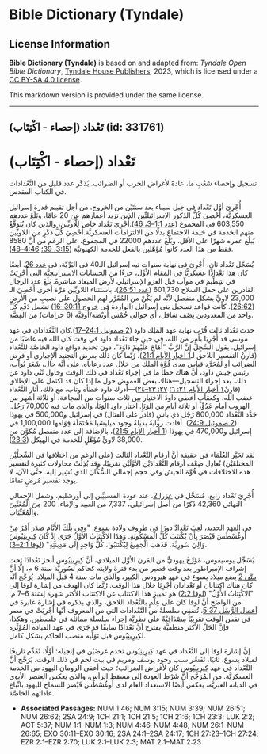 # Bible Dictionary (Tyndale)

## License Information

**Bible Dictionary (Tyndale)** is based on and adapted from: _Tyndale Open Bible Dictionary_, [Tyndale House Publishers](https://tyndaleopenresources.com/), 2023, which is licensed under a [CC BY-SA 4.0 license](https://creativecommons.org/licenses/by-sa/4.0/legalcode.en).

This markdown version is provided under the same license.



--------------------------------

## تَعْداد (إحصاء - اكْتِتَاب) (id: 331761)

تَعْداد (إحصاء \- اكْتِتَاب)
============================

تسجيل وإحصاء شَعْبٍ ما، عادةً لأغراض الحرب أو الضرائب. يُذكَر عدد قليل من التَّعْدادات في الكتاب المقدس.

أُجْرِيَ أوَّل تَعْداد في جبل سيناء بعد سنتَيْن من الخروج. من أجل تقييم قدرة إسرائيل العسكريَّة، أُحْصِيَ كُلُّ الذكور الإسرائيليِّين الذين تزيد أعمارهم عن 20 عامًا، وبَلَغَ عددهم 603,550 في المجموع ([عدد 1:1–3، 46](https://ref.ly/Num1:1-Num1:3)).أُجْرِيَ تَعْداد خاص لِلَّاويِّين، والذين كان يُتَوَقَّعُ منهم الخدمة في خيمة الاجتماع بدلًا من الالتزامات العسكريَّة.أُحْصِيَ كُلُّ ذَكَرٍ من اللاويِّين يَبلُغ عمره شهرًا على الأقل، وبَلَغَ عددهم 22000 في المجموع، على الرغم من أنَّ 8580 فقط من هذا العدد كانوا مُؤَهَّلين بالفعل للخدمة الكهنوتيَّة ([3:15، 39؛](https://ref.ly/Num3:15) [4:46–48](https://ref.ly/Num4:46-Num4:48)).

يُسَجَّل تَعْداد ثانٍ، أُجْرِيَ في نهاية سنوات تيه إسرائيل الـ40 في البَرِّيَّة، في [عدد 26](https://ref.ly/Num26:1-Num26:65). أيضًا كان هذا تَعْدادًا عسكريًّا في المقام الأوَّل، جزءًا من الحسابات الاستراتيچيَّة التي أُجْرِيَتْ في شِطِّيمَ في موآب قبل الغزو الإسرائيلي لأرض الميعاد مباشرةً. بَلَغَ عدد الرجال القادرين على حمل السلاح 601,730 ([عدد 26:51](https://ref.ly/Num26:51))، باستثناء اللاويِّين مَرَّة أخرى.أُحْصِيَ الـ 23,000 لاويٍّ بشكل منفصل لأنَّه لم يَكُنْ من المُقَرَّر لهم الحصول على نصيبٍ من الأرض ([26:62](https://ref.ly/Num26:62)). كانت قواعد تسجيل بني إسرائيل (الواردة في [خروج 30:11–16](https://ref.ly/Exod30:11-Exod30:16)) تشمل دَفْع كُلِّ واحد من المعدودين نِصْف شاقل، أي حوالي خُمْس أُونْصَة/أُوقِيَّة (6 جرامات) من الفِضَّة.

حدث تَعْداد ثالث قُرْب نهاية عهد المَلِك داود ([2 صموئيل 24:1–17](https://ref.ly/2Sam24:1-2Sam24:17)).كان التَّعْدادان في عهد موسى قد أُجْرِيَا بأمر من الله، في حين جاء تَعْداد داود في وقت كان الله فيه غاضبًا من إسرائيل. يقول السِّجِلُّ إنَّ الرَّبَّ "أَهَاجَ عَلَيْهِمْ دَاوُدَ"، دون تحديد دوافع داود الخاصَّة للتَّعْداد (قارِنْ التفسير اللاحق لـ[1 أخبار الأيام 21:1](https://ref.ly/1Chr21:1)). رُبَّما كان ذلك بغرض التجنيد الإجباري أو فرض الضرائب أو لمُجَرَّد قياس مدى قُوَّة الملك من خلال عدد رعاياه. على أيَّة حال، شَعَرَ يُوآب، رئيس جيش داود، أنَّ هناك خطأ ما في إجراء تَعْداد في ذلك الوقت وحاول ثَنْي داود عن ذلك. بعد إجراء التسجيل—هناك بعض الغموض حول ما إذا كان قد اكتمل على الإطلاق (قارِنْ[١ أخبار الأيام ٢١: ٦؛](https://ref.ly/1Chr21:6) [٢٧: ٢٣–٢٤](https://ref.ly/1Chr27:23-1Chr27:24))—أدرك داود خطأه وتاب. مع ذلك، أثار التَّعْداد غضب الله، وكعقابٍ أعطى داودَ الاختيار بين ثلاث سنوات من المجاعة، أو ثلاثة أشهر من الهروب أمام عَدُوٍّ، أو ثلاثة أيام من الوَبَإِ. اختار داود الوَبَأ، والذي مات فيه 70,000 رَجُل. حَدَّد التَّعْداد 800,000 رَجُل ذي بأسٍ (قادر على القتال) في إسرائيل و500,000 في يهوذا ([2 صموئيل 24:9](https://ref.ly/2Sam24:9)). أفادت روايةٌ بديلةٌ وجود ميليشيا مُحْتَمَلَة قِوَامها 1,100,000 في إسرائيل و470,000 في يهوذا ([1 أخبار الأيام 21:5](https://ref.ly/1Chr21:5))، بالإضافة إلى عدد منفصل مُكَوَّن من 38,000 لاويٍّ مُؤَهَّلٍ للخدمة في الهيكل ([23:3](https://ref.ly/1Chr23:3)).

لقد تَحَيَّر العُلَمَاء في حقيقة أنَّ أرقام التَّعْداد الثالث (على الرغم من اختلافها في السِّجِلَّيْن المختلفَيْن) تُعادِل ضِعْف أرقام التَّعْدادَيْن الأوَّلَيْن تقريبًا، وقد بُذِلَتْ محاولات كثيرة لتفسير هذه الاختلافات في قُوَّة الجيش وفي حجم إجمالي السُّكَّان الذي تُشِير إليه. حتَّى الآن، لا يوجد تفسير مُرضٍ تمامًا.

أُجْرِيَ تَعْداد رابع، مُسَجَّل في [عزرا 2](https://ref.ly/Ezra2:1-Ezra2:70)، عند عودة المسبيِّين إلى أورشليم، وشمل الإجمالي النهائي 42,360 ذَكَرًا من أصل إسرائيلي، 7,337 من العبيد والإماء، 200 مِنَ الْمُغَنِّينَ وَالْمُغَنِّيَاتِ.

في العهد الجديد، لَعِبَ تَعْدادٌ دورًا في ظروف ولادة يسوع: "وَفِي تِلْكَ الأَيَّامِ صَدَرَ أَمْرٌ مِنْ أُوغُسْطُسَ قَيْصَرَ بِأَنْ يُكْتَتَبَ كُلُّ الْمَسْكُونَةِ. وَهذَا الاكْتِتَابُ الأَوَّلُ جَرَى إِذْ كَانَ كِيرِينِيُوسُ وَالِيَ سُورِيَّةَ. فَذَهَبَ الْجَمِيعُ لِيُكْتَتَبُوا، كُلُّ وَاحِدٍ إِلَى مَدِينَتِهِ" ([لوقا 2:1–3](https://ref.ly/Luke2:1-Luke2:3)).

يُسَجِّل يوسيفوس، مُؤَرِّخٌ يهوديٌّ من القرن الأوَّل الميلادي، أنَّ كِيرِينِيُوس أنجز تَعْدادًا تحت إشراف الإمبراطور بعد وقت قصير من بدء فترة ولايته كحاكم لسُورِيَّة سنة 6 م، إلَّا أنَّ [متَّى 2](https://ref.ly/Matt2:1-Matt2:23) يضع ميلاد يسوع في عهد هيرودس الكبير، والذي مات سنة 4 قبل الميلاد. يُرَجَّح أنَّه كان هناك اكتتابان أو تَعْدادان أُجْرِيَا خلال هذا الوقت. رُبَّما كان الهدف من إشارة لوقا إلى "الاكْتِتَابُ الأَوَّلُ" ([لوقا 2:2](https://ref.ly/Luke2:2)) هو تمييز هذا الاكتتاب عن الاكتتاب الأكثر شهرة لِسَنَة 6–7 م. من الواضح أنَّ لوقا كان على عِلْمٍ بالتَّعْداد اللاحق، والذي يذكره في إشارة عابرة في [أعمال الرُّسُل 5:37](https://ref.ly/Acts5:37). تُضفِي سلسلةٌ من التَّعْدادات التي من المعروف أنَّها أُجْرِيَتْ في مصر في نفس الوقت تقريبًا مِصْدَاقِيَّةً على نظريَّة إجراء سلسلة مماثلة في فلسطين. وهكذا، فإنَّ الحَلَّ الأكثر منطقيَّة يقترح أنَّ تَعْدادًا سابقًا قد جَرَى في عهد القيادة المُؤَثِّرة لكِيرِينِيُوس قبل تَوَلِّيه منصب الحاكم بشكل كامل.

إنَّ إشارة لوقا إلى التَّعْداد في عهد كِيرِينِيُوس تخدم غرضَيْن في إنجيله: أوَّلًا، تُقَدِّم تاريخًا لميلاد يسوع، ثانيًا، تُفَسِّر سبب وجود يوسف ومريم في بيت لحم في ذلك الوقت. يُرَجَّح أنَّ التَّعْداد في عهد كِيرِينِيُوس كان لأغراض الضرائب؛ حيث أعفى الرومان اليهود من الخدمة العسكريَّة. من المُرَجَّح أنَّ شَرْط العودة إلى مسقط الرأس، والذي يعكس العنصر الأبوي في الديانة العبريَّة، يعكس أيضًا الاستعداد العام لدى أُوغُسْطُسَ قَيْصَرَ للسماح لليهود باتِّباع عاداتهم الخاصَّة.

* **Associated Passages:** NUM 1:46; NUM 3:15; NUM 3:39; NUM 26:51; NUM 26:62; 2SA 24:9; 1CH 21:1; 1CH 21:5; 1CH 21:6; 1CH 23:3; LUK 2:2; ACT 5:37; NUM 1:1–NUM 1:3; NUM 4:46–NUM 4:48; NUM 26:1–NUM 26:65; EXO 30:11–EXO 30:16; 2SA 24:1–2SA 24:17; 1CH 27:23–1CH 27:24; EZR 2:1–EZR 2:70; LUK 2:1–LUK 2:3; MAT 2:1–MAT 2:23

